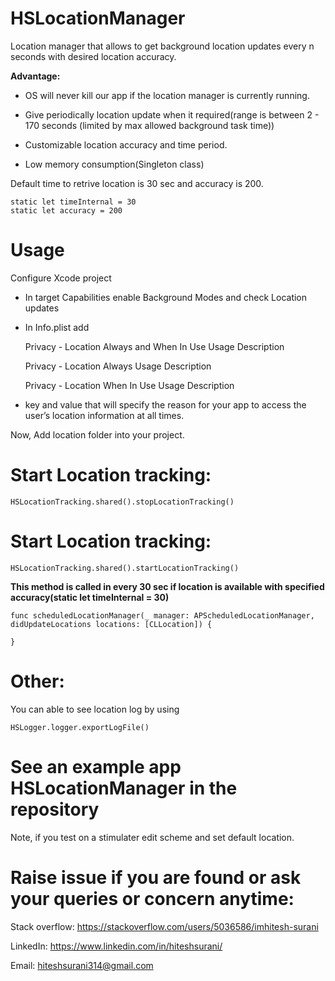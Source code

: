 # HSLocationManager

Location manager that allows to get background location updates every n seconds with desired location accuracy.

**Advantage:**

 - OS will never kill our app if the location manager is currently running.

 - Give periodically location update when it required(range is between 2 - 170 seconds (limited by max allowed background task time))

 - Customizable location accuracy and time period.

 - Low memory consumption(Singleton class)


Default time to retrive location is 30 sec and accuracy is 200. 

    static let timeInternal = 30
    static let accuracy = 200

# Usage
Configure Xcode project

 - In target Capabilities enable Background Modes and check Location updates

 - In Info.plist add 

    Privacy - Location Always and When In Use Usage Description

    Privacy - Location Always Usage Description

    Privacy - Location When In Use Usage Description

 - key and value that will specify the reason for your app to access the user’s location information at all times.


Now, Add location folder into your project.

# Start Location tracking:

    HSLocationTracking.shared().stopLocationTracking()
    
    
    
# Start Location tracking:

    HSLocationTracking.shared().startLocationTracking()
    
**This method is called in every 30 sec if location is available with specified accuracy(static let timeInternal = 30)**

    func scheduledLocationManager(_ manager: APScheduledLocationManager, didUpdateLocations locations: [CLLocation]) {

    }

# Other:    
You can able to see location log by using 

    HSLogger.logger.exportLogFile()
    
# See an example app HSLocationManager in the repository

Note, if you test on a stimulater edit scheme and set default location.


# Raise issue if you are found or ask your queries or concern anytime:

Stack overflow: https://stackoverflow.com/users/5036586/imhitesh-surani

LinkedIn: https://www.linkedin.com/in/hiteshsurani/

Email: hiteshsurani314@gmail.com
